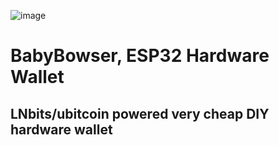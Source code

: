 ![image](https://user-images.githubusercontent.com/33088785/178449323-e2bd30e2-9c2a-4704-90ab-79d55a4187e6.png)
# BabyBowser, ESP32 Hardware Wallet
## LNbits/ubitcoin powered very cheap DIY hardware wallet
